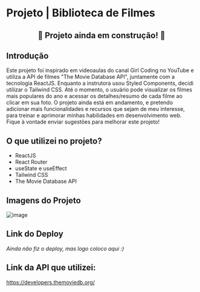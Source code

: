 # Projeto | Biblioteca de Filmes
<div align="center">
<h2> 🚧 Projeto ainda em construção! 🚧 </h2>
</div>

## Introdução 

Este projeto foi inspirado em videoaulas do canal Girl Coding no YouTube e utiliza a API de filmes "The Movie Database API", juntamente com a tecnologia ReactJS. Enquanto a instrutora usou Styled Components, decidi utilizar o Tailwind CSS. Até o momento, o usuário pode visualizar os filmes mais populares do ano e acessar os detalhes/resumo de cada filme ao clicar em sua foto. O projeto ainda está em andamento, e pretendo adicionar mais funcionalidades e recursos que sejam de meu interesse, para treinar e aprimorar minhas habilidades em desenvolvimento web. Fique à vontade enviar sugestões para melhorar este projeto!

## O que utilizei no projeto?
- ReactJS
- React Router 
- useState e useEffect
- Tailwind CSS 
- The Movie Database API

## Imagens do Projeto

![image](https://user-images.githubusercontent.com/100172961/230538242-28da3c38-2a88-4e3a-9c6a-54eb2149bf43.png)

## Link do Deploy
<i>Ainda não fiz o deploy, mas logo coloco aqui :) </i>

## Link da API que utilizei:
https://developers.themoviedb.org/
